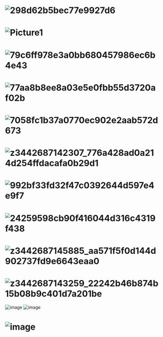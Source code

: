 # ![298d62b5bec77e9927d6](https://user-images.githubusercontent.com/56969447/170374291-2133312d-2330-4830-b3a6-a2c30212e415.jpg)
# ![Picture1](https://user-images.githubusercontent.com/56969447/170375097-4a629eb3-6712-4a70-af6f-a01122291faf.jpg)
# ![79c6ff978e3a0bb680457986ec6b4e43](https://user-images.githubusercontent.com/56969447/170375154-a03d8071-d7ca-4837-a88d-6616c527ce4d.jpg)
# ![77aa8b8ee8a03e5e0fbb55d3720af02b](https://user-images.githubusercontent.com/56969447/170375164-a4240805-a08a-4dd2-82a1-67c49c197da0.jpg)
# ![7058fc1b37a0770ec902e2aab572d673](https://user-images.githubusercontent.com/56969447/170375176-52c71293-6552-4c7a-9c57-3c9f643ac31b.jpg)
# ![z3442687142307_776a428ad0a214d254ffdacafa0b29d1](https://user-images.githubusercontent.com/56969447/170375186-51ab03af-7b07-4fe5-a479-2ffc3906404d.jpg)
# ![992bf33fd32f47c0392644d597e4e9f7](https://user-images.githubusercontent.com/56969447/170375197-16797f1d-bf91-4bee-894d-6d49a3684bf4.jpg)
# ![24259598cb90f416044d316c4319f438](https://user-images.githubusercontent.com/56969447/170375203-3b69e5b0-855d-4951-9adc-e9f7f4da1494.jpg)
# ![z3442687145885_aa571f5f0d144d902737fd9e6643eaa0](https://user-images.githubusercontent.com/56969447/170375205-f1736803-2bd2-4725-8d0d-e87063afb152.jpg)
# ![z3442687143259_22242b46b874b15b08b9c401d7a201be](https://user-images.githubusercontent.com/56969447/170375229-0aec3b71-b209-4016-8700-8dd59b08d0ea.jpg)
![image](https://user-images.githubusercontent.com/56969447/174476078-7d97c93f-ff2c-4210-b9d8-daeb3a8fdd1b.png)
![image](https://user-images.githubusercontent.com/56969447/174476083-26c716dc-6710-411f-9ef1-09ea2427f1e1.png)
# ![image](https://user-images.githubusercontent.com/56969447/175779416-bc0d3fdc-008b-47a6-abed-c6365280a4fe.png)
